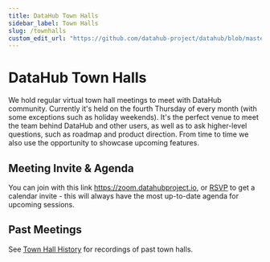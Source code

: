 ```yaml
---
title: DataHub Town Halls
sidebar_label: Town Halls
slug: /townhalls
custom_edit_url: "https://github.com/datahub-project/datahub/blob/master/docs/townhalls.md"
---
```


# DataHub Town Halls

We hold regular virtual town hall meetings to meet with DataHub community.
Currently it's held on the fourth Thursday of every month (with some exceptions such as holiday weekends).
It's the perfect venue to meet the team behind DataHub and other users, as well as to ask higher-level questions, such as roadmap and product direction.
From time to time we also use the opportunity to showcase upcoming features.

## Meeting Invite & Agenda

You can join with this link https://zoom.datahubproject.io, or [RSVP](https://rsvp.datahubproject.io/) to get a calendar invite - this will always have the most up-to-date agenda for upcoming sessions.

## Past Meetings

See [Town Hall History](townhall-history.md) for recordings of past town halls.
